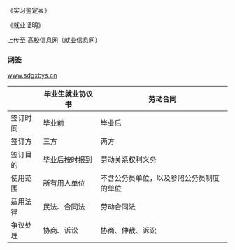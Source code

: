 《实习鉴定表》

《就业证明》

上传至 高校信息网（就业信息网）

### 网签

www.sdgxbys.cn

|          | 毕业生就业协议书 | 劳动合同                                 |
| -------- | ---------------- | ---------------------------------------- |
| 签订时间 | 毕业前           | 毕业后                                   |
| 签订方   | 三方             | 两方                                     |
| 签订目的 | 毕业后按时报到   | 劳动关系权利义务                         |
| 使用范围 | 所有用人单位     | 不含公务员单位，以及参照公务员制度的单位 |
| 适用法律 | 民法、合同法     | 劳动合同法                               |
| 争议处理 | 协商、诉讼       | 协商、仲裁、诉讼                         |